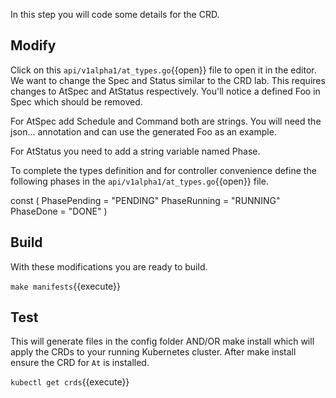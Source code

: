 In this step you will code some details for the CRD.

## Modify

Click on this `api/v1alpha1/at_types.go`{{open}} file to open it in the editor. We want to change the Spec and Status similar to the CRD lab. This requires changes to AtSpec and AtStatus respectively. You'll notice a defined Foo in Spec which should be removed.

For AtSpec add Schedule and Command both are strings. You will need the json... annotation and can use the generated Foo as an example.

For AtStatus you need to add a string variable named Phase.

To complete the types definition and for controller convenience define the following phases in the `api/v1alpha1/at_types.go`{{open}} file.

const (
	PhasePending = "PENDING"
	PhaseRunning = "RUNNING"
	PhaseDone    = "DONE"
)

## Build

With these modifications you are ready to build.

`make manifests`{{execute}}

## Test
This will generate files in the config folder AND/OR make install which will apply the CRDs to your running Kubernetes cluster. After make install ensure the CRD for `At` is installed.

`kubectl get crds`{{execute}}
